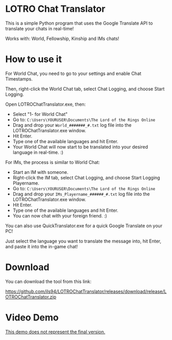 # LOTRO Chat Translator

This is a simple Python program that uses the Google Translate API to translate your chats in real-time!

Works with: World, Fellowship, Kinship and IMs chats!

# How to use it

For World Chat, you need to go to your settings and enable Chat Timestamps.

Then, right-click the World Chat tab, select Chat Logging, and choose Start Logging.

Open LOTROChatTranslator.exe, then:

- Select "1- for World Chat"
- Go to: `C:\Users\YOURUSER\Documents\The Lord of the Rings Online`
- Drag and drop your `World_#######_#.txt` log file into the LOTROChatTranslator.exe window.
- Hit Enter.
- Type one of the available languages and hit Enter.
- Your World Chat will now start to be translated into your desired language in real-time. :)

For IMs, the process is similar to World Chat:

- Start an IM with someone.
- Right-click the IM tab, select Chat Logging, and choose Start Logging Playername.
- Go to: `C:\Users\YOURUSER\Documents\The Lord of the Rings Online`
- Drag and drop your `IMs_Playername_######_#.txt` log file into the LOTROChatTranslator.exe window.
- Hit Enter.
- Type one of the available languages and hit Enter.
- You can now chat with your foreign friend. :)

You can also use QuickTranslator.exe for a quick Google Translate on your PC!

Just select the language you want to translate the message into, hit Enter, and paste it into the in-game chat!

# Download

You can download the tool from this link: 

https://github.com/ils94/LOTROChatTranslator/releases/download/release/LOTROChatTranslator.zip

# Video Demo

[This demo does not represent the final version.](https://streamable.com/6xqwl0)
